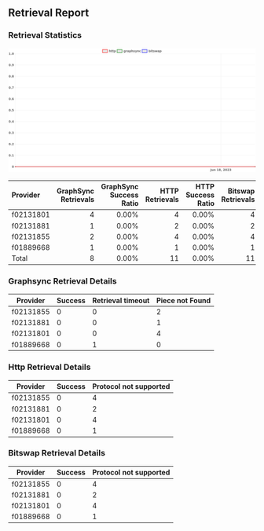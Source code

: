 ## Retrieval Report
### Retrieval Statistics
<img src="https://raw.githubusercontent.com/data-preservation-programs/filplus-checker-assets/main/filecoin-project/filecoin-plus-large-datasets/issues/1066/1687829403967.png"/>

| Provider  | GraphSync Retrievals | GraphSync Success Ratio | HTTP Retrievals | HTTP Success Ratio | Bitswap Retrievals | Bitswap Success Ratio |
| :-------- | -------------------: | ----------------------: | --------------: | -----------------: | -----------------: | --------------------: |
| f02131801 |                    4 |                   0.00% |               4 |              0.00% |                  4 |                 0.00% |
| f02131881 |                    1 |                   0.00% |               2 |              0.00% |                  2 |                 0.00% |
| f02131855 |                    2 |                   0.00% |               4 |              0.00% |                  4 |                 0.00% |
| f01889668 |                    1 |                   0.00% |               1 |              0.00% |                  1 |                 0.00% |
| Total     |                    8 |                   0.00% |              11 |              0.00% |                 11 |                 0.00% |

### Graphsync Retrieval Details
| Provider  | Success | Retrieval timeout | Piece not Found |
| --------- | ------- | ----------------- | --------------- |
| f02131855 | 0       | 0                 | 2               |
| f02131881 | 0       | 0                 | 1               |
| f02131801 | 0       | 0                 | 4               |
| f01889668 | 0       | 1                 | 0               |

### Http Retrieval Details
| Provider  | Success | Protocol not supported |
| --------- | ------- | ---------------------- |
| f02131855 | 0       | 4                      |
| f02131881 | 0       | 2                      |
| f02131801 | 0       | 4                      |
| f01889668 | 0       | 1                      |

### Bitswap Retrieval Details
| Provider  | Success | Protocol not supported |
| --------- | ------- | ---------------------- |
| f02131855 | 0       | 4                      |
| f02131881 | 0       | 2                      |
| f02131801 | 0       | 4                      |
| f01889668 | 0       | 1                      |
